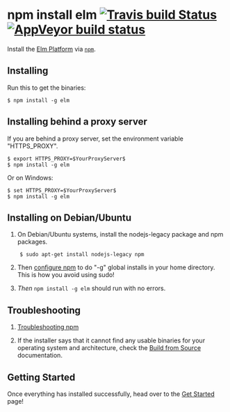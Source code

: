 npm install elm [![Travis build Status](https://travis-ci.org/elm-lang/elm-platform.svg?branch=master)](http://travis-ci.org/elm-lang/elm-platform) [![AppVeyor build status](https://ci.appveyor.com/api/projects/status/6mcub79i04ianpm9/branch/master?svg=true)](https://ci.appveyor.com/project/rtfeldman/elm-platform/branch/master)
===============

Install the [Elm Platform](https://github.com/elm-lang/elm-platform) via [`npm`](https://www.npmjs.com).

## Installing

Run this to get the binaries:

```
$ npm install -g elm
```

## Installing behind a proxy server

If you are behind a proxy server, set the environment variable "HTTPS_PROXY".

```
$ export HTTPS_PROXY=$YourProxyServer$
$ npm install -g elm
```

Or on Windows:

```
$ set HTTPS_PROXY=$YourProxyServer$
$ npm install -g elm
```

## Installing on Debian/Ubuntu

1. On Debian/Ubuntu systems, install the nodejs-legacy package and npm packages.

```
    $ sudo apt-get install nodejs-legacy npm
```

2. Then [configure npm](https://docs.npmjs.com/getting-started/fixing-npm-permissions#option-two-change-npms-default-directory)
to do "-g" global installs in your home directory. This is how you avoid using sudo!

3. *Then* `npm install -g elm` should run with no errors.

## Troubleshooting

1. [Troubleshooting npm](https://github.com/npm/npm/wiki/Troubleshooting)

3. If the installer says that it cannot find any usable binaries for your operating system and architecture, check the [Build from Source](https://github.com/elm-lang/elm-platform/blob/master/README.md#build-from-source) documentation.

## Getting Started

Once everything has installed successfully, head over to the [Get Started](http://elm-lang.org/Get-Started.elm) page!
